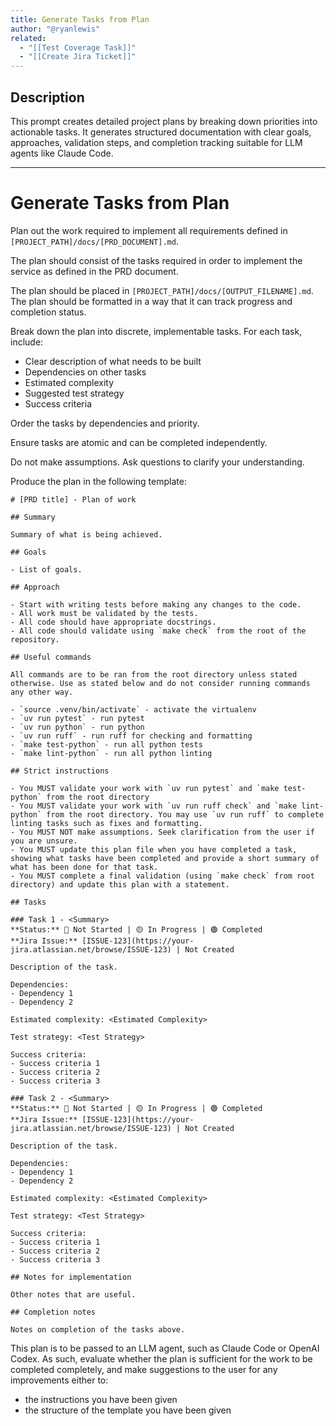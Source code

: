 ```yaml
---
title: Generate Tasks from Plan
author: "@ryanlewis"
related:
  - "[[Test Coverage Task]]"
  - "[[Create Jira Ticket]]"
---
```


## Description

This prompt creates detailed project plans by breaking down priorities into actionable tasks. It generates structured documentation with clear goals, approaches, validation steps, and completion tracking suitable for LLM agents like Claude Code.

---

# Generate Tasks from Plan

Plan out the work required to implement all requirements defined in `[PROJECT_PATH]/docs/[PRD_DOCUMENT].md`.

The plan should consist of the tasks required in order to implement the service as defined in the PRD document.

The plan should be placed in `[PROJECT_PATH]/docs/[OUTPUT_FILENAME].md`. The plan should be formatted in a way that it can track progress and completion status.

Break down the plan into discrete, implementable tasks. For each task, include:
  - Clear description of what needs to be built
  - Dependencies on other tasks
  - Estimated complexity
  - Suggested test strategy
  - Success criteria

Order the tasks by dependencies and priority.

Ensure tasks are atomic and can be completed independently.

Do not make assumptions. Ask questions to clarify your understanding.

Produce the plan in the following template:

```
# [PRD title] - Plan of work

## Summary

Summary of what is being achieved.

## Goals

- List of goals.

## Approach

- Start with writing tests before making any changes to the code.
- All work must be validated by the tests.
- All code should have appropriate docstrings.
- All code should validate using `make check` from the root of the repository.

## Useful commands

All commands are to be ran from the root directory unless stated otherwise. Use as stated below and do not consider running commands any other way.

- `source .venv/bin/activate` - activate the virtualenv
- `uv run pytest` - run pytest
- `uv run python` - run python
- `uv run ruff` - run ruff for checking and formatting
- `make test-python` - run all python tests
- `make lint-python` - run all python linting

## Strict instructions

- You MUST validate your work with `uv run pytest` and `make test-python` from the root directory
- You MUST validate your work with `uv run ruff check` and `make lint-python` from the root directory. You may use `uv run ruff` to complete linting tasks such as fixes and formatting.
- You MUST NOT make assumptions. Seek clarification from the user if you are unsure.
- You MUST update this plan file when you have completed a task, showing what tasks have been completed and provide a short summary of what has been done for that task.
- You MUST complete a final validation (using `make check` from root directory) and update this plan with a statement.

## Tasks

### Task 1 - <Summary>
**Status:** 🔴 Not Started | 🟡 In Progress | 🟢 Completed  
**Jira Issue:** [ISSUE-123](https://your-jira.atlassian.net/browse/ISSUE-123) | Not Created

Description of the task.

Dependencies:
- Dependency 1
- Dependency 2

Estimated complexity: <Estimated Complexity>

Test strategy: <Test Strategy>

Success criteria:
- Success criteria 1
- Success criteria 2
- Success criteria 3

### Task 2 - <Summary>
**Status:** 🔴 Not Started | 🟡 In Progress | 🟢 Completed  
**Jira Issue:** [ISSUE-123](https://your-jira.atlassian.net/browse/ISSUE-123) | Not Created

Description of the task.

Dependencies:
- Dependency 1
- Dependency 2

Estimated complexity: <Estimated Complexity>

Test strategy: <Test Strategy>

Success criteria:
- Success criteria 1
- Success criteria 2
- Success criteria 3

## Notes for implementation

Other notes that are useful.

## Completion notes

Notes on completion of the tasks above.

```

This plan is to be passed to an LLM agent, such as Claude Code or OpenAI Codex. As such, evaluate whether the plan is sufficient for the work to be completed completely, and make suggestions to the user for any improvements either to:

- the instructions you have been given
- the structure of the template you have been given

